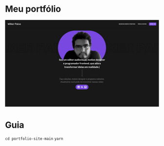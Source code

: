 # Meu portfólio

![screenshot do site do meu portfólio](https://github.com/wilkerpaiva/portfolio-site/blob/main/screenshot.png)

# Guia

`cd portfolio-site-main`
`yarn`

